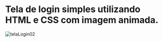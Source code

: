 ﻿# Tela de login simples utilizando HTML e CSS com imagem animada.
 
![telaLogin02](https://user-images.githubusercontent.com/49214236/154131815-b27f4cc8-c3f8-4db4-b805-d8827ca9a106.png)
